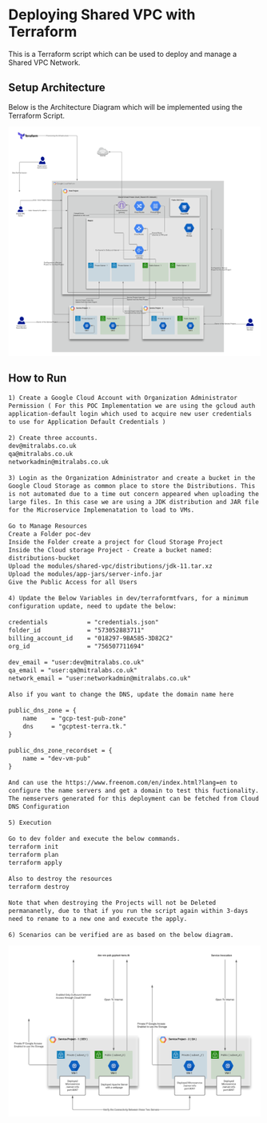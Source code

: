 # Deploying Shared VPC with Terraform

This is a Terraform script which can be used to deploy and manage a Shared VPC Network.

## Setup Architecture

Below is the Architecture Diagram which will be implemented using the Terraform Script.

![Architecture Diagram](gcp/modules/shared-vpc/diagrams/google_cloud_shared_vpc_architecture.png)

## How to Run

```
1) Create a Google Cloud Account with Organization Administrator Permission ( For this POC Implementation we are using the gcloud auth application-default login which used to acquire new user credentials to use for Application Default Credentials )

2) Create three accounts.
dev@mitralabs.co.uk
qa@mitralabs.co.uk
networkadmin@mitralabs.co.uk

3) Login as the Organization Administrator and create a bucket in the Google Cloud Storage as common place to store the Distributions. This is not automated due to a time out concern appeared when uploading the large files. In this case we are using a JDK distribution and JAR file for the Microservice Implemenatation to load to VMs. 

Go to Manage Resources
Create a Folder poc-dev
Inside the Folder create a project for Cloud Storage Project
Inside the Cloud storage Project - Create a bucket named: distributions-bucket
Upload the modules/shared-vpc/distributions/jdk-11.tar.xz
Upload the modules/app-jars/server-info.jar
Give the Public Access for all Users

4) Update the Below Variables in dev/terraformtfvars, for a minimum configuration update, need to update the below:

credentials           = "credentials.json"
folder_id             = "573052883711"
billing_account_id    = "018297-9BA585-3D82C2"
org_id                = "756507711694"

dev_email = "user:dev@mitralabs.co.uk"
qa_email = "user:qa@mitralabs.co.uk"
network_email = "user:networkadmin@mitralabs.co.uk"

Also if you want to change the DNS, update the domain name here

public_dns_zone = {
    name    = "gcp-test-pub-zone"
    dns     = "gcptest-terra.tk."
}

public_dns_zone_recordset = {
    name = "dev-vm-pub"
}

And can use the https://www.freenom.com/en/index.html?lang=en to configure the name servers and get a domain to test this fuctionality. The nemservers generated for this deployment can be fetched from Cloud DNS Configuration

5) Execution

Go to dev folder and execute the below commands.
terraform init
terraform plan
terraform apply

Also to destroy the resources
terraform destroy

Note that when destroying the Projects will not be Deleted permananetly, due to that if you run the script again within 3-days need to rename to a new one and execute the apply.

6) Scenarios can be verified are as based on the below diagram.
```
![Scenario Diagram](gcp/modules/shared-vpc/diagrams/google_cloud_shared_vpc_scenarios.png)
